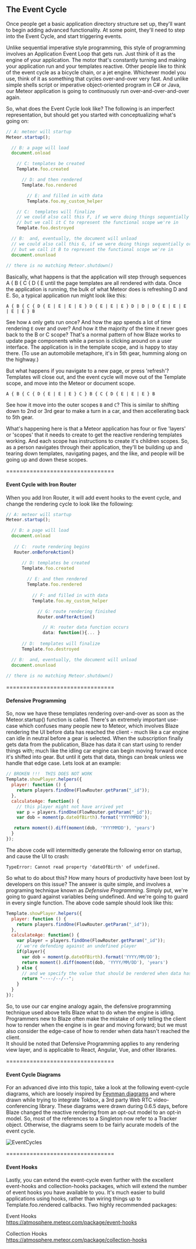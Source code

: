 ## The Event Cycle

Once people get a basic application directory structure set up, they'll want to begin adding advanced functionality.  At some point, they'll need to step into the Event Cycle, and start triggering events.  

Unlike sequential imperative style programming, this style of programming involves an Application Event Loop that gets run.  Just think of it as the engine of your application.  The motor that's constantly turning and making your application run and your templates reactive.  Other people like to think of the event cycle as a bicycle chain, or a jet engine.  Whichever model you use, think of it as something that cycles over-and-over very fast.  And unlike simple shells script or imperative object-oriented program in C# or Java, our Meteor application is going to continuously run over-and-over-and-over again.

So, what does the Event Cycle look like?  The following is an imperfect representation, but should get you started with conceptualizing what's going on:   

````js
// A: meteor will startup
Meteor.startup();  

  // B: a page will load
  document.onload

    // C: templates be created
    Template.foo.created

      // D: and then rendered
      Template.foo.rendered

        // E: and filled in with data 
        Template.foo.my_custom_helper

    // C:  templates will finalize
    // we could also call this F, if we were doing things sequentially or imperatively
    // but we call it C to represent the functional scope we're in
    Template.foo.destroyed

  // B:  and, eventually, the document will unload
  // we could also call this G, if we were doing things sequentially or imperatively
  // but we call it B to represent the functional scope we're in
  document.onunload
  
// there is no matching Meteor.shutdown()
````

Basically, what happens is that the application will step through sequences A { B { C { D { E until the page templates are all rendered with data.  Once the application is running, the bulk of what Meteor does is refreshing D and E.  So, a typical application run might look like this:

````
A { B { C { D { E | E | E | E } D { E | E | E } D | D | D { E | E | E | E | E } B
````
See how ``A`` only gets run once?  And how the app spends a lot of time rendering ``E`` over and over?  And how it the majority of the time it never goes back to the B or C scope?  That's a normal pattern of how Blaze works to update page components while a person is clicking around on a user interface.  The application is in the template scope, and is happy to stay there.  (To use an automobile metaphore, it's in 5th gear, humming along on the highway.)

But what happens if you navigate to a new page, or press 'refresh'?  Templates will close out, and the event cycle will move out of the Template scope, and move into the Meteor or document scope.  

````
A { B { C { D { E | E | E } C } B { C { D { E | E | E } B
````

See how it move into the outer scopes ``B`` and ``C``?  This is similar to shifting down to 2nd or 3rd gear to make a turn in a car, and then accellerating back to 5th gear.  

What's happening here is that a Meteor application has four or five 'layers' or 'scopes' that it needs to create to get the reactive rendering templates working.  And each scope has instructions to create it's children scopes.  So, as a person navigates through their application, they'll be building up and tearing down templates, navigating pages, and the like, and people will be going up and down these scopes.  
 
 
================================
#### Event Cycle with Iron Router

When you add Iron Router, it will add event hooks to the event cycle, and change the rendering cycle to look like the following:  

````js
// A: meteor will startup
Meteor.startup();  

  // B: a page will load
  document.onload
   
   // C:  route rendering begins
   Router.onBeforeAction()

      // D: templates be created
      Template.foo.created
  
        // E: and then rendered
        Template.foo.rendered
  
          // F: and filled in with data 
          Template.foo.my_custom_helper

            // G: route rendering finished
            Router.onAfterAction()

              // H: router data function occurs
              data: function(){... }
  
      // D:  templates will finalize
      Template.foo.destroyed

  // B:  and, eventually, the document will unload
  document.onunload
  
// there is no matching Meteor.shutdown()
````
================================
#### Defensive Programming

So, now we have these templates rendering over-and-over as soon as the Meteor.startup() function is called. There's an extremely important use-case which confuses many people new to Meteor, which involves Blaze rendering the UI before data has reached the client - much like a car engine can idle in neutral before a gear is selected. When the subscription finally gets data from the publication, Blaze has data it can start using to render things with; much like the idling car engine can begin moving forward once it's shifted into gear.  But until it gets that data, things can break unless we handle that edge case.  Lets look at an example:

````js
// BROKEN !!!  THIS DOES NOT WORK
Template.showPlayer.helpers({
  player: function () {
    return players.findOne(FlowRouter.getParam("_id"));
  },
  calculateAge: function() {
    // this player might not have arrived yet
    var p = players.findOne(FlowRouter.getParam("_id"));
    var dob = moment(p.dateOfBirth).format('YYYYMMDD');

   return moment().diff(moment(dob, 'YYYYMMDD'), 'years')
  }
});
````

The above code will intermittedly generate the following error on startup, and cause the UI to crash:
````
TypeError: Cannot read property 'dateOfBirth' of undefined.
````

So what to do about this?  How many hours of productivity have been lost by developers on this issue?  The answer is quite simple, and involves a programing technique known as _Defensive Programming_.  Simply put, we're going to guard against variables being undefined.  And we're going to guard in every single function.  The above code sample should look like this:

````js
Template.showPlayer.helpers({
  player: function () {
    return players.findOne(FlowRouter.getParam("_id"));
  },
  calculateAge: function() {
    var player = players.findOne(FlowRouter.getParam("_id"));
    // we're defending against an undefined player
    if(player){
      var dob = moment(p.dateOfBirth).format('YYYY/MM/DD');
      return moment().diff(moment(dob, 'YYYY/MM/DD'), 'years')
    } else {
      // and we specify the value that should be rendered when data hasn't reached the client yet
      return "----/--/--";
    }
  }
});
````

So, to use our car engine analogy again, the defensive programming technique used above tells Blaze what to do when the engine is idling. Programmers new to Blaze often make the mistake of only telling the client how to render when the engine is in gear and moving forward; but we must also consider the edge-case of how to render when data hasn't reached the client.  
It should be noted that Defensive Programming applies to any rendering view layer, and is applicable to React, Angular, Vue, and other libraries.



================================
#### Event Cycle Diagrams    

For an advanced dive into this topic, take a look at the following event-cycle diagrams, which are loosely inspired by [Feynman diagrams](https://www.google.com/search?q=Feynman+diagrams&espv=2&biw=1888&bih=1061&source=lnms&tbm=isch&sa=X&ei=nsRrVIWVCfHjsASltYLwCw&ved=0CAYQ_AUoAQ) and where drawn while trying to integrate Tokbox, a 3rd party Web RTC video-conferencing library.  These diagrams were drawn during 0.6.5 days, before Blaze changed the reactive rendering from an opt-out model to an opt-in model.  So, most of the references to a Singleton now refer to a Tracker object.  Otherwise, the diagrams seem to be fairly acurate models of the event cycle.

![EventCycles](https://raw.githubusercontent.com/clinical-meteor/cookbook/master/images/EventCycles.png)  

================================
#### Event Hooks  

Lastly, you can extend the event-cycle even further with the excellent event-hooks and collection-hooks packages, which will extend the number of event hooks you have available to you.  It's much easier to build applications using hooks, rather than wiring things up to Template.foo.rendered callbacks.  Two highly recommended packages:  

Event Hooks  
https://atmosphere.meteor.com/package/event-hooks  

Collection Hooks  
https://atmosphere.meteor.com/package/collection-hooks    

